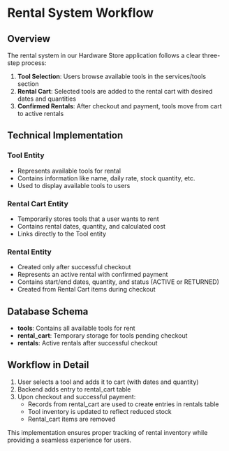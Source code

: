 # Rental System Workflow

## Overview
The rental system in our Hardware Store application follows a clear three-step process:

1. **Tool Selection**: Users browse available tools in the services/tools section
2. **Rental Cart**: Selected tools are added to the rental cart with desired dates and quantities
3. **Confirmed Rentals**: After checkout and payment, tools move from cart to active rentals

## Technical Implementation

### Tool Entity
- Represents available tools for rental
- Contains information like name, daily rate, stock quantity, etc.
- Used to display available tools to users

### Rental Cart Entity
- Temporarily stores tools that a user wants to rent
- Contains rental dates, quantity, and calculated cost
- Links directly to the Tool entity

### Rental Entity
- Created only after successful checkout
- Represents an active rental with confirmed payment
- Contains start/end dates, quantity, and status (ACTIVE or RETURNED)
- Created from Rental Cart items during checkout

## Database Schema
- **tools**: Contains all available tools for rent
- **rental_cart**: Temporary storage for tools pending checkout 
- **rentals**: Active rentals after successful checkout

## Workflow in Detail
1. User selects a tool and adds it to cart (with dates and quantity)
2. Backend adds entry to rental_cart table
3. Upon checkout and successful payment:
   - Records from rental_cart are used to create entries in rentals table
   - Tool inventory is updated to reflect reduced stock
   - Rental_cart items are removed

This implementation ensures proper tracking of rental inventory while providing a seamless experience for users.